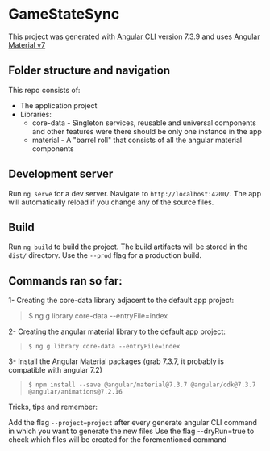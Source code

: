 # GameStateSync

This project was generated with [Angular CLI](https://github.com/angular/angular-cli) version 7.3.9 and uses [Angular Material v7](https://v7.material.angular.io/)

## Folder structure and navigation

This repo consists of:
  - The application project
  - Libraries:
    - core-data - Singleton services, reusable and universal components and other features were there should be only one instance in the app
    - material - A "barrel roll" that consists of all the angular material components

## Development server

Run `ng serve` for a dev server. Navigate to `http://localhost:4200/`. The app will automatically reload if you change any of the source files.

## Build

Run `ng build` to build the project. The build artifacts will be stored in the `dist/` directory. Use the `--prod` flag for a production build.

## Commands ran so far:

1- Creating the core-data library adjacent to the default app project:
  > $ ng g library core-data --entryFile=index

2- Creating the angular material library to the default app project:
  > `$ ng g library core-data --entryFile=index`

3- Install the Angular Material packages (grab 7.3.7, it probably is compatible with angular 7.2)
  > `$ npm install --save @angular/material@7.3.7 @angular/cdk@7.3.7 @angular/animations@7.2.16`


Tricks, tips and remember: 

Add the flag `--project=project` after every generate angular CLI command in which you want to generate the new files
Use the flag --dryRun=true to check which files will be created for the forementioned command

